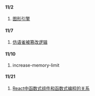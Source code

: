 #### 11/2
1. [图形引擎](https://mp.weixin.qq.com/s/elpKvJaUMFLKksb57VwtCg)

#### 11/7

1. [仿语雀被篡改逻辑](https://mp.weixin.qq.com/s/e_4qe50i_SpZBJ_ILkb7XQ)

#### 11/10
1. increase-memory-limit

#### 11/21
1. [React中函数式组件和函数式编程的关系](https://mp.weixin.qq.com/s/GJBuhJf9imXsKnL4r-rjww)